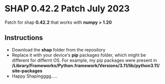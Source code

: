 # SHAP 0.42.2 Patch July 2023
Patch for shap **0.42.2** that works with **numpy > 1.20**


## Instructions
+ Download the **shap** folder from the repository
+ Replace it with your device's **pip** packages folder, which might be different for differnt OS. For example, my pip packages were present in **/Library/Frameworks/Python.framework/Versions/3.11/lib/python3.11/site-packages**
+ Happy Shapingggg.....
